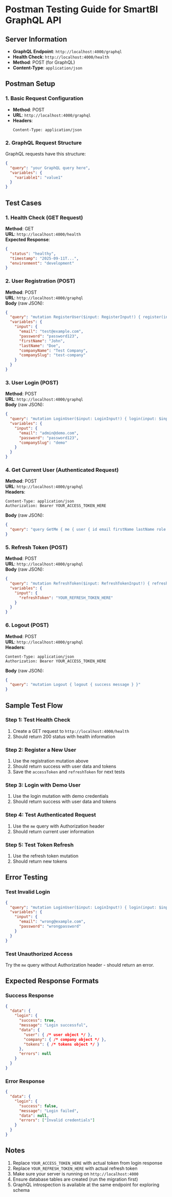 # Postman Testing Guide for SmartBI GraphQL API

## Server Information
- **GraphQL Endpoint**: `http://localhost:4000/graphql`
- **Health Check**: `http://localhost:4000/health`
- **Method**: POST (for GraphQL)
- **Content-Type**: `application/json`

## Postman Setup

### 1. Basic Request Configuration
- **Method**: POST
- **URL**: `http://localhost:4000/graphql`
- **Headers**:
  ```
  Content-Type: application/json
  ```

### 2. GraphQL Request Structure
GraphQL requests have this structure:
```json
{
  "query": "your GraphQL query here",
  "variables": {
    "variable1": "value1"
  }
}
```

## Test Cases

### 1. Health Check (GET Request)
**Method**: GET  
**URL**: `http://localhost:4000/health`  
**Expected Response**:
```json
{
  "status": "healthy",
  "timestamp": "2025-09-11T...",
  "environment": "development"
}
```

### 2. User Registration (POST)
**Method**: POST  
**URL**: `http://localhost:4000/graphql`  
**Body** (raw JSON):
```json
{
  "query": "mutation RegisterUser($input: RegisterInput!) { register(input: $input) { success message data { user { id email firstName lastName role } company { id name slug } tokens { accessToken refreshToken expiresIn } } errors } }",
  "variables": {
    "input": {
      "email": "test@example.com",
      "password": "password123",
      "firstName": "John",
      "lastName": "Doe",
      "companyName": "Test Company",
      "companySlug": "test-company"
    }
  }
}
```

### 3. User Login (POST)
**Method**: POST  
**URL**: `http://localhost:4000/graphql`  
**Body** (raw JSON):
```json
{
  "query": "mutation LoginUser($input: LoginInput!) { login(input: $input) { success message data { user { id email firstName lastName role } company { id name slug } tokens { accessToken refreshToken expiresIn } } errors } }",
  "variables": {
    "input": {
      "email": "admin@demo.com",
      "password": "password123",
      "companySlug": "demo"
    }
  }
}
```

### 4. Get Current User (Authenticated Request)
**Method**: POST  
**URL**: `http://localhost:4000/graphql`  
**Headers**:
```
Content-Type: application/json
Authorization: Bearer YOUR_ACCESS_TOKEN_HERE
```
**Body** (raw JSON):
```json
{
  "query": "query GetMe { me { user { id email firstName lastName role } company { id name slug } } }"
}
```

### 5. Refresh Token (POST)
**Method**: POST  
**URL**: `http://localhost:4000/graphql`  
**Body** (raw JSON):
```json
{
  "query": "mutation RefreshToken($input: RefreshTokenInput!) { refreshToken(input: $input) { success message data { tokens { accessToken refreshToken expiresIn } } errors } }",
  "variables": {
    "input": {
      "refreshToken": "YOUR_REFRESH_TOKEN_HERE"
    }
  }
}
```

### 6. Logout (POST)
**Method**: POST  
**URL**: `http://localhost:4000/graphql`  
**Headers**:
```
Content-Type: application/json
Authorization: Bearer YOUR_ACCESS_TOKEN_HERE
```
**Body** (raw JSON):
```json
{
  "query": "mutation Logout { logout { success message } }"
}
```

## Sample Test Flow

### Step 1: Test Health Check
1. Create a GET request to `http://localhost:4000/health`
2. Should return 200 status with health information

### Step 2: Register a New User
1. Use the registration mutation above
2. Should return success with user data and tokens
3. Save the `accessToken` and `refreshToken` for next tests

### Step 3: Login with Demo User
1. Use the login mutation with demo credentials
2. Should return success with user data and tokens

### Step 4: Test Authenticated Request
1. Use the `me` query with Authorization header
2. Should return current user information

### Step 5: Test Token Refresh
1. Use the refresh token mutation
2. Should return new tokens

## Error Testing

### Test Invalid Login
```json
{
  "query": "mutation LoginUser($input: LoginInput!) { login(input: $input) { success message errors } }",
  "variables": {
    "input": {
      "email": "wrong@example.com",
      "password": "wrongpassword"
    }
  }
}
```

### Test Unauthorized Access
Try the `me` query without Authorization header - should return an error.

## Expected Response Formats

### Success Response
```json
{
  "data": {
    "login": {
      "success": true,
      "message": "Login successful",
      "data": {
        "user": { /* user object */ },
        "company": { /* company object */ },
        "tokens": { /* tokens object */ }
      },
      "errors": null
    }
  }
}
```

### Error Response
```json
{
  "data": {
    "login": {
      "success": false,
      "message": "Login failed",
      "data": null,
      "errors": ["Invalid credentials"]
    }
  }
}
```

## Notes
1. Replace `YOUR_ACCESS_TOKEN_HERE` with actual token from login response
2. Replace `YOUR_REFRESH_TOKEN_HERE` with actual refresh token
3. Make sure your server is running on `http://localhost:4000`
4. Ensure database tables are created (run the migration first)
5. GraphQL introspection is available at the same endpoint for exploring schema
